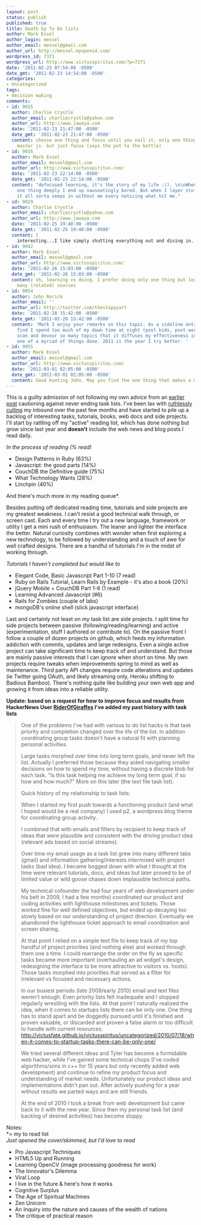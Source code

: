 ```yaml
---
layout: post
status: publish
published: true
title: Death by To Do lists
author: Mark Essel
author_login: messel
author_email: messel@gmail.com
author_url: http://messel.myopenid.com/
wordpress_id: 7371
wordpress_url: http://www.victusspiritus.com/?p=7371
date: '2011-02-23 07:54:08 -0500'
date_gmt: '2011-02-23 14:54:08 -0500'
categories:
- Uncategorized
tags:
- decision making
comments:
- id: 9015
  author: Charlie Crystle
  author_email: charliecrystle@yahoo.com
  author_url: http://www.jawaya.com
  date: '2011-02-23 21:47:00 -0500'
  date_gmt: '2011-02-23 21:47:00 -0500'
  content: choose one thing and focus until you nail it. only one thing. master rails.
    master js. but just focus (says the pot to the kettle)
- id: 9016
  author: Mark Essel
  author_email: messel@gmail.com
  author_url: http://www.victusspiritus.com/
  date: '2011-02-23 22:14:00 -0500'
  date_gmt: '2011-02-23 22:14:00 -0500'
  content: "defocused learning, it's the story of my life :(). \n\nWhen I dig into
    one thing deeply I end up nauseatingly bored. But when I layer stuff just right,
    it all sorta seeps in without me every noticing what hit me."
- id: 9029
  author: Charlie Crystle
  author_email: charliecrystle@yahoo.com
  author_url: http://www.jawaya.com
  date: '2011-02-25 19:40:00 -0500'
  date_gmt: '2011-02-25 19:40:00 -0500'
  content: |
    interesting...I like simply shutting everything out and diving in. but shutting things out is the challenge
- id: 9042
  author: Mark Essel
  author_email: messel@gmail.com
  author_url: http://www.victusspiritus.com/
  date: '2011-02-26 15:03:00 -0500'
  date_gmt: '2011-02-26 15:03:00 -0500'
  content: oh, learning vs doing. I prefer doing only one thing but learning from
    many (related) sources
- id: 9054
  author: John Rorick
  author_email: ''
  author_url: http://twitter.com/thesloppyart
  date: '2011-02-28 15:42:00 -0500'
  date_gmt: '2011-02-28 15:42:00 -0500'
  content: 'Mark I enjoy your remarks on this topic. As a sideline entrepreneur I
    find I spend too much of my down time at night (post kids, post work) trying to
    scan and devour so many topics that it diffuses my effectiveness in getting any
    one of a myriad of things done. 2011 is the year I try better. '
- id: 9055
  author: Mark Essel
  author_email: messel@gmail.com
  author_url: http://www.victusspiritus.com/
  date: '2011-03-01 02:05:00 -0500'
  date_gmt: '2011-03-01 02:05:00 -0500'
  content: Good hunting John. May you find the one thing that makes a measurable impact.
---
```

<p>This is a guilty admission of not following my own advice from an <a href="http://victusfate.github.io/victusspiritus/uncategorized/2010/07/18/when-it-comes-to-startup-tasks-there-can-be-only-one/">earlier post</a> cautioning against never ending task lists. I've been lax with <a href="http://victusfate.github.io/victusspiritus/uncategorized/2011/01/18/tricks-for-managing-information-overload/">ruthlessly culling</a> my inbound over the past few months and have started to pile up a backlog of interesting tasks, tutorials, books, web docs and side projects. I'll start by rattling off my "active" reading list, which has done nothing but grow since last year and <strong>doesn't</strong> include the web news and blog posts I read daily.</p>
<p><em>In the process of reading (% read)</em></p>
<ul>
<li>Design Patterns in Ruby (63%)</li>
<li>Javascript: the good parts (14%)</li>
<li>CouchDB the Definitive guide (75%)</li>
<li>What Technology Wants (28%)</li>
<li>Linchpin (40%)</li>
</ul>
<p>And there's much more in my reading queue*.</p>
<p>Besides putting off dedicated reading time, tutorials and side projects are my greatest weakness. I can't resist a good technical walk through, or screen cast. Each and every time I try out a new language, framework or utility I get a mini rush of enthusiasm. The leaner and lighter the interface the better. Natural curiosity combines with wonder when first exploring a new technology, to be followed by understanding and a touch of awe for well crafted designs. There are a handful of tutorials I'm in the midst of working through.</p>
<p><em>Tutorials I haven't completed but would like to<br />
</em></p>
<ul>
<li>Elegant Code, Basic Javascript Part 1-10 (7 read)</li>
<li>Ruby on Rails Tutorial, Learn Rails by Example - it's also a book (20%)</li>
<li>jQuery Mobile + CouchDB Part 1-6 (1 read)</li>
<li>Learning Advanced Javascript (#6)</li>
<li>Rails for Zombies (couple of labs)</li>
<li>mongoDB's online shell (slick javascript interface)</li>
</ul>
<p>Last and certainly not least on my task list are side projects. I split time for side projects between passive (following/reading/learning) and active (experimentation, stuff I authored or contribute to). On the passive front I follow a couple of dozen projects on github, which feeds my information addiction with commits, updates and large redesigns. Even a single active project can take significant time to keep track of and understand. But those are mainly passive interests that I can ignore when short on time. My own projects require tweaks when improvements spring to mind as well as maintenance. Third party API changes require code alterations and updates (ie Twitter going OAuth, and likely streaming only, Heroku shifting to Badious Bamboo). There's nothing quite like building your own web app and growing it from ideas into a reliable utility.</p>
<p><strong>Update: based on a request for how to improve focus and results from HackerNews User <a href="http://news.ycombinator.com/user?id=RiderOfGiraffes">RiderOfGiraffes</a> I've added my past history with task lists</strong></p>
<blockquote><p>
One of the problems I've had with various to do list hacks is that task priority and completion changed over the life of the list. In addition coordinating group tasks doesn't have a natural fit with planning personal activities.</p>
<p>Large tasks morphed over time into long term goals, and never left the list. Actually I preferred those because they aided navigating smaller decisions on how to spend my time, without having a discrete blob for each task. "Is this task helping me achieve my long term goal, if so how and how much?" More on this later (the text file task list).</p>
<p>Quick history of my relationship to task lists:</p>
<p>When I started my first push towards a functioning product (and what I hoped would be a real company) I used p2, a wordpress blog theme for coordinating group activity.</p>
<p>I combined that with emails and filters by recipient to keep track of ideas that were plausible and consistent with the driving product idea (relevant ads based on social streams).</p>
<p>Over time my email usage as a task list grew into many different tabs (gmail) and information gathering/interests intermixed with project tasks (bad idea). I became bogged down with what I thought at the time were relevant tutorials, docs, and ideas but later proved to be of limited value or wild goose chases down implausible technical paths.</p>
<p>My technical cofounder (he had four years of web development under his belt in 2009, I had a few months) coordinated our product and coding activities with lighthouse milestones and tickets. Those worked fine for well defined objectives, but ended up decaying too slowly based on our understanding of project direction. Eventually we abandoned the lighthouse ticket approach to email coordination and screen sharing.</p>
<p>At that point I relied on a simple text file to keep track of my top handful of project priorities (and nothing else) and worked through them one a time. I could rearrange the order on the fly as specific tasks became more important (overhauling an ad widget's design, redesigning the interface to be more attractive to visitors vs. hosts). Those tasks morphed into priorities that served as a filter for irrelevant vs focused and necessary actions.</p>
<p>In our busiest periods (late 2009/early 2010) email and text files weren't enough. Even priority lists felt inadequate and I stopped regularly wrestling with the lists. At that point I naturally realized the idea, when it comes to startups lists there can be only one. One thing has to stand apart and be doggedly pursued until it's finished and proven valuable, or discarded and proven a false alarm or too difficult to handle with current resources. <a href="http://victusfate.github.io/victusspiritus/uncategorized/2010/07/18/when-it-comes-to-startup-tasks-there-can-be-only-one/">http://victusfate.github.io/victusspiritus/uncategorized/2010/07/18/when-it-comes-to-startup-tasks-there-can-be-only-one/</a></p>
<p>We tried several different ideas and Tyler has become a formidable web hacker, while I've gained some technical chops (I've coded algorithms/sims in c++ for 15 years but only recently added web development) and continue to refine my product focus and understanding of market needs. Unfortunately our product ideas and implementations didn't pan out. After actively pushing for a year without results we parted ways and are still friends.</p>
<p>At the end of 2010 I took a break from web development but came back to it with the new year. Since then my personal task list (and backlog of desired activities) has become sloppy.
</p></blockquote>
<p>Notes:<br />
*= my to read list<br />
<em>Just opened the cover/skimmed, but I'd love to read</em></p>
<ul>
<li>Pro Javascript Techniques</li>
<li>HTML5 Up and Running</li>
<li>Learning OpenCV (image processing goodness for work)</li>
<li>The Innovator's Dilemma</li>
<li>Viral Loop</li>
<li>I live in the future &amp; here's how it works</li>
<li>Cognitive Surplus</li>
<li>The Age of Spiritual Machines</li>
<li>Zen Unicorn</li>
<li>An Inquiry into the nature and causes of the wealth of nations</li>
<li>The critique of practical reason</li>
</ul>
